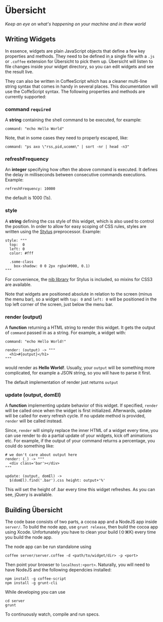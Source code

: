 # Übersicht

*Keep an eye on what's happening on your machine and in thew world*


## Writing Widgets

In essence, widgets are plain JavaScript objects that define a few key properties and methods. They need to be defined in a single file with a `.js` or `.coffee` extension for Übersicht to pick them up. Übersicht will listen to file changes inside your widget directory, so you can edit widgets and see the result live.

They can also be written in CoffeeScript which has a cleaner multi-line string syntax that comes in handy in several places. This documentation will use the CoffeScript syntax. The following properties and methods are currently supported:


### command `required`


A **string** containing the shell command to be executed, for example:

    command: "echo Hello World"

Note, that in some cases they need to properly escaped, like:

    command: "ps axo \"rss,pid,ucomm\" | sort -nr | head -n3"


### refreshFrequency

An **integer** specifying how often the above command is executed. It defines the delay in milliseconds between consecutive commands executions. Example:

    refreshFrequency: 10000

the default is 1000 (1s).

### style

A **string** defining the css style of this widget, which is also used to control the position. In order to allow for easy scoping of CSS rules, styles are written using the [Stylus](http://learnboost.github.io/stylus/) preprocessor. Example:

    style: """
      top:  0
      left: 0
      color: #fff

      .some-class
        box-shadow: 0 0 2px rgba(#000, 0.1)
    """

For convenience, the [nib library](http://visionmedia.github.io/nib/) for Stylus is included, so mixins for CSS3 are available.

Note that widgets are positioned absolute in relation to the screen (minus the menu bar), so a widget with `top: 0` and `left: 0` will be positioned in the top left corner of the screen, just below the menu bar.


### render (output)

A **function** returning a HTML string to render this widget. It gets the output of `command` passed in as a string. For example, a widget with:

    command: "echo Hello World!"

    render: (output) -> """
      <h1>#{output}</h1>
    """

would render as **Hello World!**. Usually, your `output` will be something more complicated, for example a JSON string, so you will have to parse it first.

The default implementation of render just returns `output`


### update (output, domEl)

A **function** implementing update behavior of this widget. If specified, `render` will be called once when the widget is first initialized. Afterwards, update will be called for every refresh cycle. If no update method is provided, `render` will be called instead.

Since, `render` will simply replace the inner HTML of a widget every time, you can use render to do a partial update of your widgets, kick off animations etc. For example, if the output of your command returns a percentage, you could do something like:

    # we don't care about output here
    render: (_) -> """
      <div class='bar'></div>
    """

    update: (output, domEl) ->
      $(domEl).find('.bar').css height: output+'%'

This will set the height of .bar every time this widget refreshes. As you can see, jQuery is available.


## Building Übersicht

The code base consists of two parts, a cocoa app and a NodeJS app inside `server/`. To build the node app, use `grunt release`, then build the cocoa app using Xcode. Unfortunately you have to clean your build (⇧⌘K) every time you build the node app.

The node app can be run standalone using

    coffee server/server.coffee -d <path/to/widget/dir> -p <port>

Then point your browser to `localhost:<port>`. Naturally, you will need to have NodeJS and the following dependcies installed:

    npm install -g coffee-script
    npm install -g grunt-cli

While developing you can use

    cd server
    grunt

To continuously watch, compile and run specs.

